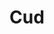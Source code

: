 ---
title: "Cud"
summary: "Cud are an English indie rock band formed in Leeds in 1987. The original line-up included vocalist Carl Puttnam, guitarist/keyboardist Mike Dunphy, bassist William Potter and drummer Steve Goodwin.
In June 1987, they recorded a Peel Session and the band signed with Reception Records who released their first single \"Mind the Gap\". Two further 12\" EPs followed in 1988 on Nightshift and Ediesta Records. Following extensive touring and positive press the band signed to Imaginary Records in 1989. Following three albums on Imaginary the band signed with A&M Records in 1991. Although three singles broke into the UK top 40 and they released two further LPs the band's fortunes declined and the band broke up in early 1995.
The band reformed in 2006 to support the release of a greatest hits album with Felix Frey replacing Dunphy on guitar. When guitarist Mike Dunphy later rejoined, drummer Steve Goodwin decided to stop touring and was replaced by Gogs Byrn. The band continue to tour and attend indie rock festivals such as the Shiiine On weekender."
image: "cud.jpg"
apple_music_artist_url: "https://music.apple.com/gb/artist/cud/179865869"
wikipedia_url: "https://en.wikipedia.org/wiki/Cud_(band)"
---